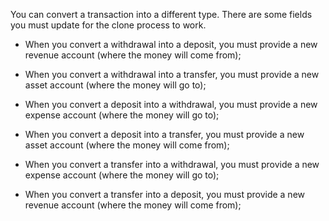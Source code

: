 You can convert a transaction into a different type. There are some fields you must update for the clone process to work.

* When you convert a withdrawal into a deposit, you must provide a new revenue account (where the money will come from);
* When you convert a withdrawal into a transfer, you must provide a new asset account (where the money will go to);


* When you convert a deposit into a withdrawal, you must provide a new expense account (where the money will go to);
* When you convert a deposit into a transfer, you must provide a new asset account (where the money will come from);


* When you convert a transfer into a withdrawal, you must provide a new expense account (where the money will go to);
* When you convert a transfer into a deposit, you must provide a new revenue account (where the money will come from);